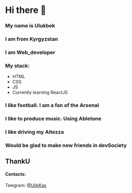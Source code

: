 # Hi there 👋

### My name is Ulukbek
### I am from Kyrgyzstan
### I am Web_developer
### My stack:
- HTML
- CSS
- JS
- Currently learning ReactJS
### I like football. I am a fan of the Arsenal
### I like to produce music. Using Abletone
### I like driving my Altezza

### Would be glad to make new friends in devSociety

## ThankU

#### Contacts:
Telegram: [@UlikKas](https://t.me/UlikKas)
